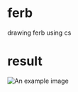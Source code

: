 # ferb
drawing ferb using cs

# result
<img src="https://i.imgur.com/e7u5pcH.png" alt="An example image">

